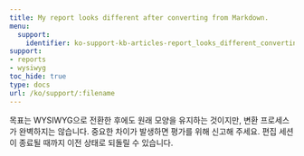 ```yaml
---
title: My report looks different after converting from Markdown.
menu:
  support:
    identifier: ko-support-kb-articles-report_looks_different_converting_markdown
support:
- reports
- wysiwyg
toc_hide: true
type: docs
url: /ko/support/:filename
---
```


목표는 WYSIWYG으로 전환한 후에도 원래 모양을 유지하는 것이지만, 변환 프로세스가 완벽하지는 않습니다. 중요한 차이가 발생하면 평가를 위해 신고해 주세요. 편집 세션이 종료될 때까지 이전 상태로 되돌릴 수 있습니다.
